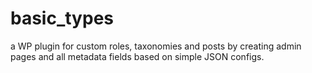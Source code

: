 # basic_types
a WP plugin for custom roles, taxonomies and posts by creating admin pages and all metadata fields based on simple JSON configs.


